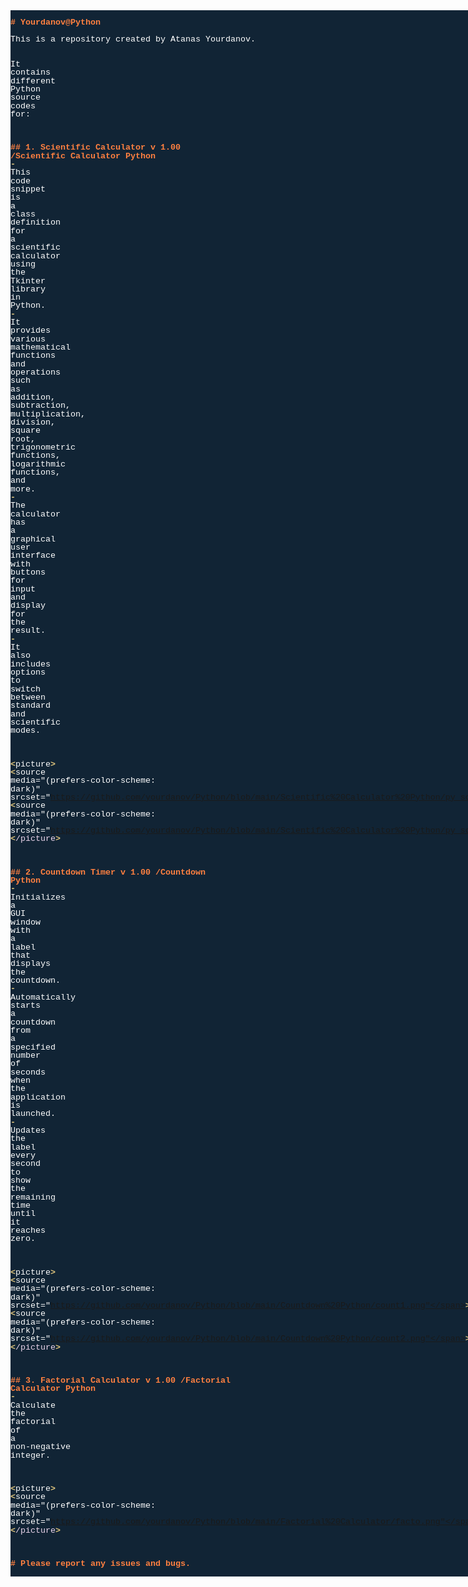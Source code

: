 <!DOCTYPE html PUBLIC "-//W3C//DTD HTML 4.01//EN" "http://www.w3.org/TR/1999/REC-html401-19991224/strict.dtd">
<html>
<head>
<META http-equiv=Content-Type content="text/html; charset=UTF-8">
<title>Exported from Notepad++</title>
<style type="text/css">
span {
	font-family: 'Courier New';
	font-size: 10pt;
	color: #FFFFFF;
}
.sc0 {
}
.sc2 {
	font-weight: bold;
	color: #FF8040;
}
.sc4 {
	color: #EDD6ED;
}
.sc12 {
	font-weight: bold;
	color: #DFC47D;
}
.sc24 {
}
</style>
</head>
<body>
<div style="float: left; white-space: pre; line-height: 1; background: #112435; "><span class="sc24">
</span><span class="sc2"># Yourdanov@Python      
</span><span class="sc24">
</span><span class="sc0">This</span><span class="sc24"> </span><span class="sc0">is</span><span class="sc24"> </span><span class="sc0">a</span><span class="sc24"> </span><span class="sc0">repository</span><span class="sc24"> </span><span class="sc0">created</span><span class="sc24"> </span><span class="sc0">by</span><span class="sc24"> </span><span class="sc0">Atanas</span><span class="sc24"> </span><span class="sc0">Yourdanov.</span><span class="sc24">

</span><span class="sc0">It</span><span class="sc24"> </span><span class="sc0">contains</span><span class="sc24"> </span><span class="sc0">different</span><span class="sc24"> </span><span class="sc0">Python</span><span class="sc24"> </span><span class="sc0">source</span><span class="sc24"> </span><span class="sc0">codes</span><span class="sc24"> </span><span class="sc0">for:</span><span class="sc24">

</span><span class="sc2">## 1. Scientific Calculator v 1.00 /Scientific Calculator Python
</span><span class="sc24">
</span><span class="sc12">-</span><span class="sc24"> </span><span class="sc0">This</span><span class="sc24"> </span><span class="sc0">code</span><span class="sc24"> </span><span class="sc0">snippet</span><span class="sc24"> </span><span class="sc0">is</span><span class="sc24"> </span><span class="sc0">a</span><span class="sc24"> </span><span class="sc0">class</span><span class="sc24"> </span><span class="sc0">definition</span><span class="sc24"> </span><span class="sc0">for</span><span class="sc24"> </span><span class="sc0">a</span><span class="sc24"> </span><span class="sc0">scientific</span><span class="sc24"> </span><span class="sc0">calculator</span><span class="sc24"> </span><span class="sc0">using</span><span class="sc24"> </span><span class="sc0">the</span><span class="sc24"> </span><span class="sc0">Tkinter</span><span class="sc24"> </span><span class="sc0">library</span><span class="sc24"> </span><span class="sc0">in</span><span class="sc24"> </span><span class="sc0">Python.</span><span class="sc24">
</span><span class="sc12">-</span><span class="sc24"> </span><span class="sc0">It</span><span class="sc24"> </span><span class="sc0">provides</span><span class="sc24"> </span><span class="sc0">various</span><span class="sc24"> </span><span class="sc0">mathematical</span><span class="sc24"> </span><span class="sc0">functions</span><span class="sc24"> </span><span class="sc0">and</span><span class="sc24"> </span><span class="sc0">operations</span><span class="sc24"> </span><span class="sc0">such</span><span class="sc24"> </span><span class="sc0">as</span><span class="sc24"> </span><span class="sc0">addition,</span><span class="sc24"> </span><span class="sc0">subtraction,</span><span class="sc24"> </span><span class="sc0">multiplication,</span><span class="sc24"> </span><span class="sc0">division,</span><span class="sc24"> </span><span class="sc0">square</span><span class="sc24"> </span><span class="sc0">root,</span><span class="sc24"> </span><span class="sc0">trigonometric</span><span class="sc24"> </span><span class="sc0">functions,</span><span class="sc24"> </span><span class="sc0">logarithmic</span><span class="sc24"> </span><span class="sc0">functions,</span><span class="sc24"> </span><span class="sc0">and</span><span class="sc24"> </span><span class="sc0">more.</span><span class="sc24">
</span><span class="sc12">-</span><span class="sc24"> </span><span class="sc0">The</span><span class="sc24"> </span><span class="sc0">calculator</span><span class="sc24"> </span><span class="sc0">has</span><span class="sc24"> </span><span class="sc0">a</span><span class="sc24"> </span><span class="sc0">graphical</span><span class="sc24"> </span><span class="sc0">user</span><span class="sc24"> </span><span class="sc0">interface</span><span class="sc24"> </span><span class="sc0">with</span><span class="sc24"> </span><span class="sc0">buttons</span><span class="sc24"> </span><span class="sc0">for</span><span class="sc24"> </span><span class="sc0">input</span><span class="sc24"> </span><span class="sc0">and</span><span class="sc24"> </span><span class="sc0">display</span><span class="sc24"> </span><span class="sc0">for</span><span class="sc24"> </span><span class="sc0">the</span><span class="sc24"> </span><span class="sc0">result.</span><span class="sc24">
</span><span class="sc12">-</span><span class="sc24"> </span><span class="sc0">It</span><span class="sc24"> </span><span class="sc0">also</span><span class="sc24"> </span><span class="sc0">includes</span><span class="sc24"> </span><span class="sc0">options</span><span class="sc24"> </span><span class="sc0">to</span><span class="sc24"> </span><span class="sc0">switch</span><span class="sc24"> </span><span class="sc0">between</span><span class="sc24"> </span><span class="sc0">standard</span><span class="sc24"> </span><span class="sc0">and</span><span class="sc24"> </span><span class="sc0">scientific</span><span class="sc24"> </span><span class="sc0">modes.</span><span class="sc24">

</span><span class="sc12">&lt;</span><span class="sc0">picture</span><span class="sc12">&gt;</span><span class="sc24">
  </span><span class="sc12">&lt;</span><span class="sc0">source</span><span class="sc24"> </span><span class="sc0">media="(prefers-color-scheme:</span><span class="sc24"> </span><span class="sc0">dark)"</span><span class="sc24"> </span><span class="sc0">srcset="https://github.com/yourdanov/Python/blob/main/Scientific%20Calculator%20Python/py_sci_calc1.png"</span><span class="sc12">&gt;</span><span class="sc24">
  </span><span class="sc12">&lt;</span><span class="sc0">source</span><span class="sc24"> </span><span class="sc0">media="(prefers-color-scheme:</span><span class="sc24"> </span><span class="sc0">dark)"</span><span class="sc24"> </span><span class="sc0">srcset="https://github.com/yourdanov/Python/blob/main/Scientific%20Calculator%20Python/py_sci_calc2.png"</span><span class="sc12">&gt;</span><span class="sc24">
</span><span class="sc12">&lt;</span><span class="sc4">/picture</span><span class="sc12">&gt;</span><span class="sc24">

</span><span class="sc2">## 2. Countdown Timer v 1.00 /Countdown Python
</span><span class="sc24">
</span><span class="sc12">-</span><span class="sc24"> </span><span class="sc0">Initializes</span><span class="sc24"> </span><span class="sc0">a</span><span class="sc24"> </span><span class="sc0">GUI</span><span class="sc24"> </span><span class="sc0">window</span><span class="sc24"> </span><span class="sc0">with</span><span class="sc24"> </span><span class="sc0">a</span><span class="sc24"> </span><span class="sc0">label</span><span class="sc24"> </span><span class="sc0">that</span><span class="sc24"> </span><span class="sc0">displays</span><span class="sc24"> </span><span class="sc0">the</span><span class="sc24"> </span><span class="sc0">countdown.</span><span class="sc24">
</span><span class="sc12">-</span><span class="sc24"> </span><span class="sc0">Automatically</span><span class="sc24"> </span><span class="sc0">starts</span><span class="sc24"> </span><span class="sc0">a</span><span class="sc24"> </span><span class="sc0">countdown</span><span class="sc24"> </span><span class="sc0">from</span><span class="sc24"> </span><span class="sc0">a</span><span class="sc24"> </span><span class="sc0">specified</span><span class="sc24"> </span><span class="sc0">number</span><span class="sc24"> </span><span class="sc0">of</span><span class="sc24"> </span><span class="sc0">seconds</span><span class="sc24"> </span><span class="sc0">when</span><span class="sc24"> </span><span class="sc0">the</span><span class="sc24"> </span><span class="sc0">application</span><span class="sc24"> </span><span class="sc0">is</span><span class="sc24"> </span><span class="sc0">launched.</span><span class="sc24">
</span><span class="sc12">-</span><span class="sc24"> </span><span class="sc0">Updates</span><span class="sc24"> </span><span class="sc0">the</span><span class="sc24"> </span><span class="sc0">label</span><span class="sc24"> </span><span class="sc0">every</span><span class="sc24"> </span><span class="sc0">second</span><span class="sc24"> </span><span class="sc0">to</span><span class="sc24"> </span><span class="sc0">show</span><span class="sc24"> </span><span class="sc0">the</span><span class="sc24"> </span><span class="sc0">remaining</span><span class="sc24"> </span><span class="sc0">time</span><span class="sc24"> </span><span class="sc0">until</span><span class="sc24"> </span><span class="sc0">it</span><span class="sc24"> </span><span class="sc0">reaches</span><span class="sc24"> </span><span class="sc0">zero.</span><span class="sc24">

</span><span class="sc12">&lt;</span><span class="sc0">picture</span><span class="sc12">&gt;</span><span class="sc24">
  </span><span class="sc12">&lt;</span><span class="sc0">source</span><span class="sc24"> </span><span class="sc0">media="(prefers-color-scheme:</span><span class="sc24"> </span><span class="sc0">dark)"</span><span class="sc24"> </span><span class="sc0">srcset="https://github.com/yourdanov/Python/blob/main/Countdown%20Python/count1.png"</span><span class="sc12">&gt;</span><span class="sc24">
  </span><span class="sc12">&lt;</span><span class="sc0">source</span><span class="sc24"> </span><span class="sc0">media="(prefers-color-scheme:</span><span class="sc24"> </span><span class="sc0">dark)"</span><span class="sc24"> </span><span class="sc0">srcset="https://github.com/yourdanov/Python/blob/main/Countdown%20Python/count2.png"</span><span class="sc12">&gt;</span><span class="sc24">
</span><span class="sc12">&lt;</span><span class="sc4">/picture</span><span class="sc12">&gt;</span><span class="sc24">

</span><span class="sc2">## 3. Factorial Calculator v 1.00 /Factorial Calculator Python
</span><span class="sc24">
</span><span class="sc12">-</span><span class="sc24"> </span><span class="sc0">Calculate</span><span class="sc24"> </span><span class="sc0">the</span><span class="sc24"> </span><span class="sc0">factorial</span><span class="sc24"> </span><span class="sc0">of</span><span class="sc24"> </span><span class="sc0">a</span><span class="sc24"> </span><span class="sc0">non-negative</span><span class="sc24"> </span><span class="sc0">integer.</span><span class="sc24">

</span><span class="sc12">&lt;</span><span class="sc0">picture</span><span class="sc12">&gt;</span><span class="sc24">
  </span><span class="sc12">&lt;</span><span class="sc0">source</span><span class="sc24"> </span><span class="sc0">media="(prefers-color-scheme:</span><span class="sc24"> </span><span class="sc0">dark)"</span><span class="sc24"> </span><span class="sc0">srcset="https://github.com/yourdanov/Python/blob/main/Factorial%20Calculator/facto.png"</span><span class="sc12">&gt;</span><span class="sc24">
</span><span class="sc12">&lt;</span><span class="sc4">/picture</span><span class="sc12">&gt;</span><span class="sc24">


</span><span class="sc2"># Please report any issues and bugs.
</span></div></body>
</html>

